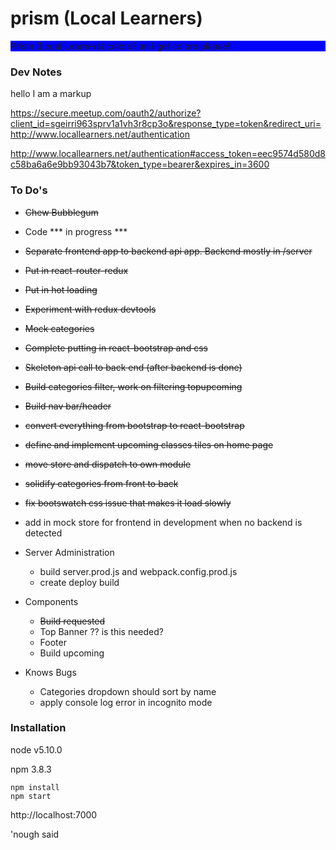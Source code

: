 # prism (Local Learners)

<div style="background-color: blue">Prism (Local Learners) colors? an I get colors please!</div>

### Dev Notes


<div> hello I am a markup </div>

https://secure.meetup.com/oauth2/authorize?client_id=sgeirri963sprv1a1vh3r8cp3o&response_type=token&redirect_uri=http://www.locallearners.net/authentication

http://www.locallearners.net/authentication#access_token=eec9574d580d8c58ba6a6e9bb93043b7&token_type=bearer&expires_in=3600


### To Do's

- ~~Chew Bubblegum~~
- Code *** in progress ***
- ~~Separate frontend app to backend api app.  Backend mostly in /server~~
- ~~Put in react-router-redux~~
- ~~Put in hot loading~~
- ~~Experiment with redux devtools~~
- ~~Mock categories~~
- ~~Complete putting in react-bootstrap and css~~
- ~~Skeleton api call to back end (after backend is done)~~
- ~~Build categories filter, work on filtering topupcoming~~
- ~~Build nav bar/header~~
- ~~convert everything from bootstrap to react-bootstrap~~
- ~~define and implement upcoming classes tiles on home page~~
- ~~move store and dispatch to own module~~
- ~~solidify categories from front to back~~
- ~~fix bootswatch css issue that makes it load slowly~~
- add in mock store for frontend in development when no backend is detected

- Server Administration
	- build server.prod.js and webpack.config.prod.js
	- create deploy build

- Components
	- ~~Build requested~~
	- Top Banner ??  is this needed?
	- Footer
	- Build upcoming

- Knows Bugs
	- Categories dropdown should sort by name
	- apply console log error in incognito mode


### Installation

node v5.10.0

npm 3.8.3

```
npm install
npm start
```

http://localhost:7000

'nough said